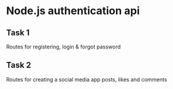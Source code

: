 # Node.js authentication api

## Task 1

Routes for registering, login & forgot password

## Task 2

Routes for creating a social media app posts, likes and comments